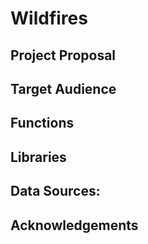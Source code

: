 # Wildfires
## Project Proposal
## Target Audience
## Functions
## Libraries
## Data Sources:
## Acknowledgements
